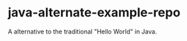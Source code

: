 java-alternate-example-repo
===========================

A alternative to the traditional "Hello World" in Java.

